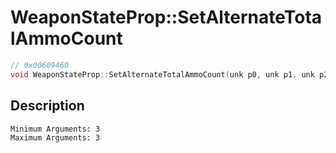 # WeaponStateProp::SetAlternateTotalAmmoCount
```c
// 0x00609460
void WeaponStateProp::SetAlternateTotalAmmoCount(unk p0, unk p1, unk p2)
```
## Description
```
Minimum Arguments: 3
Maximum Arguments: 3
```
